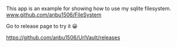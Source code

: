 This app is an example for showing how to use my sqlite filesystem. 
www.github.com/anbu1506/FileSystem


Go to release page to try it 😀

https://github.com/anbu1506/UrlVault/releases

